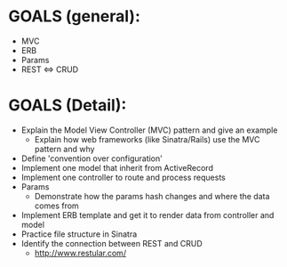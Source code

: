 # GOALS (general):
* MVC
* ERB
* Params
* REST <=> CRUD

# GOALS (Detail):
- Explain the Model View Controller (MVC) pattern and give an example
  - Explain how web frameworks (like Sinatra/Rails) use the MVC pattern and why
- Define 'convention over configuration'
- Implement one model that inherit from ActiveRecord
- Implement one controller to route and process requests
- Params
  - Demonstrate how the params hash changes and where the data comes from
- Implement ERB template and get it to render data from controller and model
- Practice file structure in Sinatra
- Identify the connection between REST and CRUD
  - http://www.restular.com/

